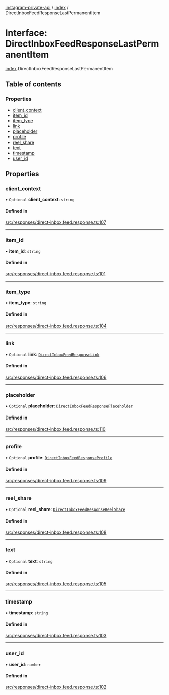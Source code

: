 [instagram-private-api](../../README.md) / [index](../../modules/index.md) / DirectInboxFeedResponseLastPermanentItem

# Interface: DirectInboxFeedResponseLastPermanentItem

[index](../../modules/index.md).DirectInboxFeedResponseLastPermanentItem

## Table of contents

### Properties

- [client\_context](DirectInboxFeedResponseLastPermanentItem.md#client_context)
- [item\_id](DirectInboxFeedResponseLastPermanentItem.md#item_id)
- [item\_type](DirectInboxFeedResponseLastPermanentItem.md#item_type)
- [link](DirectInboxFeedResponseLastPermanentItem.md#link)
- [placeholder](DirectInboxFeedResponseLastPermanentItem.md#placeholder)
- [profile](DirectInboxFeedResponseLastPermanentItem.md#profile)
- [reel\_share](DirectInboxFeedResponseLastPermanentItem.md#reel_share)
- [text](DirectInboxFeedResponseLastPermanentItem.md#text)
- [timestamp](DirectInboxFeedResponseLastPermanentItem.md#timestamp)
- [user\_id](DirectInboxFeedResponseLastPermanentItem.md#user_id)

## Properties

### client\_context

• `Optional` **client\_context**: `string`

#### Defined in

[src/responses/direct-inbox.feed.response.ts:107](https://github.com/Nerixyz/instagram-private-api/blob/0e0721c/src/responses/direct-inbox.feed.response.ts#L107)

___

### item\_id

• **item\_id**: `string`

#### Defined in

[src/responses/direct-inbox.feed.response.ts:101](https://github.com/Nerixyz/instagram-private-api/blob/0e0721c/src/responses/direct-inbox.feed.response.ts#L101)

___

### item\_type

• **item\_type**: `string`

#### Defined in

[src/responses/direct-inbox.feed.response.ts:104](https://github.com/Nerixyz/instagram-private-api/blob/0e0721c/src/responses/direct-inbox.feed.response.ts#L104)

___

### link

• `Optional` **link**: [`DirectInboxFeedResponseLink`](DirectInboxFeedResponseLink.md)

#### Defined in

[src/responses/direct-inbox.feed.response.ts:106](https://github.com/Nerixyz/instagram-private-api/blob/0e0721c/src/responses/direct-inbox.feed.response.ts#L106)

___

### placeholder

• `Optional` **placeholder**: [`DirectInboxFeedResponsePlaceholder`](DirectInboxFeedResponsePlaceholder.md)

#### Defined in

[src/responses/direct-inbox.feed.response.ts:110](https://github.com/Nerixyz/instagram-private-api/blob/0e0721c/src/responses/direct-inbox.feed.response.ts#L110)

___

### profile

• `Optional` **profile**: [`DirectInboxFeedResponseProfile`](DirectInboxFeedResponseProfile.md)

#### Defined in

[src/responses/direct-inbox.feed.response.ts:109](https://github.com/Nerixyz/instagram-private-api/blob/0e0721c/src/responses/direct-inbox.feed.response.ts#L109)

___

### reel\_share

• `Optional` **reel\_share**: [`DirectInboxFeedResponseReelShare`](DirectInboxFeedResponseReelShare.md)

#### Defined in

[src/responses/direct-inbox.feed.response.ts:108](https://github.com/Nerixyz/instagram-private-api/blob/0e0721c/src/responses/direct-inbox.feed.response.ts#L108)

___

### text

• `Optional` **text**: `string`

#### Defined in

[src/responses/direct-inbox.feed.response.ts:105](https://github.com/Nerixyz/instagram-private-api/blob/0e0721c/src/responses/direct-inbox.feed.response.ts#L105)

___

### timestamp

• **timestamp**: `string`

#### Defined in

[src/responses/direct-inbox.feed.response.ts:103](https://github.com/Nerixyz/instagram-private-api/blob/0e0721c/src/responses/direct-inbox.feed.response.ts#L103)

___

### user\_id

• **user\_id**: `number`

#### Defined in

[src/responses/direct-inbox.feed.response.ts:102](https://github.com/Nerixyz/instagram-private-api/blob/0e0721c/src/responses/direct-inbox.feed.response.ts#L102)
